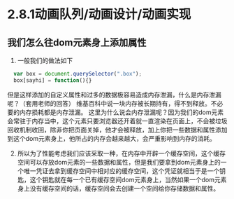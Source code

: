 # 2.8.1动画队列/动画设计/动画实现

## 我们怎么往dom元素身上添加属性

1. 一般我们的做法如下
```js
  var box = document.querySelector(".box");
  box[sayhi] = function(){}
```
但是这样添加的自定义属性和过多的数据极容易造成内存泄漏，什么是内存泄漏呢？（套用老师的回答）
维基百科中说一块内存被长期持有，得不到释放。不必要的内存损耗都是内存泄漏。
这里为什么说会内存泄漏呢？因为我们的dom元素会常驻于内存当中，这个元素只要浏览器还开着就一直渲染在页面上，不会被垃圾回收机制收回，除非你把页面关掉，他才会被释放，加上你把一些数据和属性添加到这个dom元素身上，他所占的内存会越来越大，会严重影响到内存的消耗。

2. 所以为了性能考虑我们应该采取一种，在内存中开辟一个缓存空间，这个缓存空间可以存放dom元素的一些数据和属性，但是我们要拿到dom元素身上的一个唯一凭证去拿到缓存空间中相对应的缓存空间，这个凭证就相当于是一个钥匙，这个钥匙就在每一个已有缓存空间dom元素身上，当然如果一个dom元素身上没有缓存空间的话，缓存空间会去创建一个空间给你存储数据和属性。
